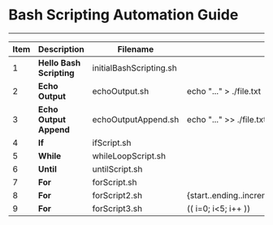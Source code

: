 # Bash Scripting Automation Guide
---

| Item | Description | Filename ||
|---|---|---|---|
|1|**Hello Bash Scripting**|initialBashScripting.sh||
|2|**Echo Output**|echoOutput.sh|echo "..." > ./file.txt|
|3|**Echo Output Append**|echoOutputAppend.sh|echo "..." >> ./file.txt|
|4|**If**|ifScript.sh||
|5|**While**|whileLoopScript.sh||
|6|**Until**|untilScript.sh||
|7|**For**|forScript.sh||
|8|**For**|forScript2.sh|{start..ending..increment}|
|9|**For**|forScript3.sh|(( i=0; i<5; i++ ))|
